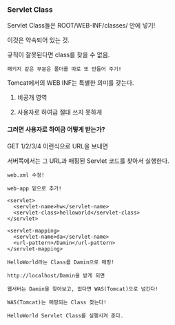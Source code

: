 ### Servlet Class

Servlet Class들은 ROOT/WEB-INF/classes/ 안에 넣기!

이것은 약속되어 있는 것.

규칙이 잘못된다면 class를 찾을 수 없음.

~~~
패키지 같은 부분은 폴더를 따로 또 만들어 주기!
~~~

Tomcat에서의 WEB INF는 특별한 의미를 갖는다.

1. 비공개 영역

2. 사용자로 하여금 절대 쓰지 못하게

#### 그러면 사용자로 하여금 어떻게 받는가?

GET 1/2/3/4 이런식으로 URL을 보내면

서버쪽에서는 그 URL과 매핑된 Servlet 코드를 찾아서 실행한다.

~~~
web.xml 수정!

web-app 밑으로 추가!

<servlet>
  <servlet-name>hw</servlet-name>
  <servlet-class>helloworld</servlet-class>
</servlet>

<servlet-mapping>
  <servlet-name>da</servlet-name>
  <url-pattern>/Damin</url-pattern>
</servlet-mapping>

HelloWorld라는 Class를 Damin으로 매핑!

http://localhost/Damin을 받게 되면

웹서버는 Damin을 찾아보고, 없다면 WAS(Tomcat)으로 넘긴다!

WAS(Tomcat)는 매핑되는 Class 찾는다!

HelloWorld Servlet Class를 실행시켜 준다.
~~~






















